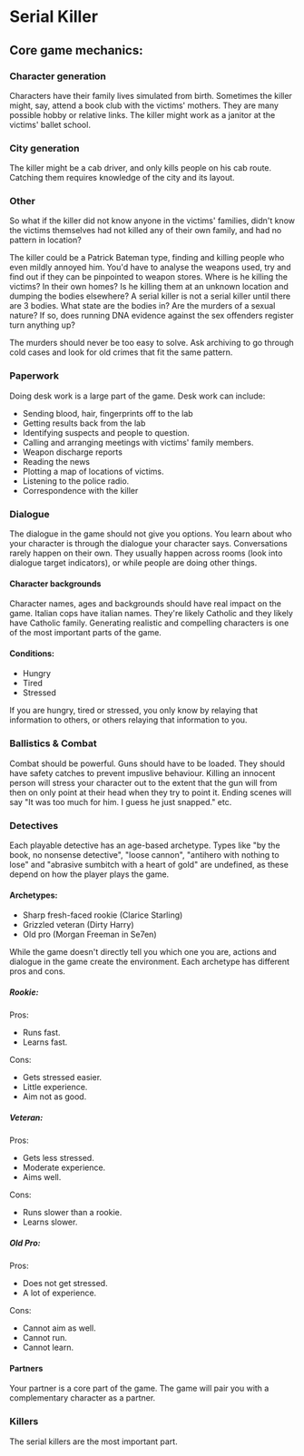 # Serial Killer

## Core game mechanics:

### Character generation

Characters have their family lives simulated from birth. Sometimes the killer might, say, attend a book club with the victims' mothers. They are many possible hobby or relative links. The killer might work as a janitor at the victims' ballet school.

### City generation

The killer might be a cab driver, and only kills people on his cab route. Catching them requires knowledge of the city and its layout.

### Other

So what if the killer did not know anyone in the victims' families, didn't know the victims themselves had not killed any of their own family, and had no  pattern in location?

The killer could be a Patrick Bateman type, finding and killing people who even mildly annoyed him. You'd have to analyse the weapons used, try and find out if they can be pinpointed to weapon stores. Where is he killing the victims? In their own homes? Is he killing them at an unknown location and dumping the bodies elsewhere? A serial killer is not a serial killer until there are 3 bodies. What state are the bodies in? Are the murders of a sexual nature? If so, does running DNA evidence against the sex offenders register turn anything up?

The murders should never be too easy to solve. Ask archiving to go through cold cases and look for old crimes that fit the same pattern.

### Paperwork

Doing desk work is a large part of the game. Desk work can include:

* Sending blood, hair, fingerprints off to the lab
* Getting results back from the lab
* Identifying suspects and people to question.
* Calling and arranging meetings with victims' family members.
* Weapon discharge reports
* Reading the news
* Plotting a map of locations of victims.
* Listening to the police radio.
* Correspondence with the killer

### Dialogue

The dialogue in the game should not give you options. You learn about who your character is through the dialogue your character says. Conversations rarely happen on their own. They usually happen across rooms (look into dialogue target indicators), or while people are doing other things.

#### Character backgrounds

Character names, ages and backgrounds should have real impact on the game. Italian cops have italian names. They're likely Catholic and they likely have Catholic family. Generating realistic and compelling characters is one of the most important parts of the game.

#### Conditions:

* Hungry
* Tired
* Stressed

If you are hungry, tired or stressed, you only know by relaying that information to others, or others relaying that information to you.

### Ballistics & Combat

Combat should be powerful. Guns should have to be loaded. They should have safety catches to prevent impuslive behaviour. Killing an innocent person will stress your character out to the extent that the gun will from then on only point at their head when they try to point it. Ending scenes will say "It was too much for him. I guess he just snapped." etc.

### Detectives

Each playable detective has an age-based archetype. Types like "by the book, no nonsense detective", "loose cannon", "antihero with nothing to lose" and "abrasive sumbitch with a heart of gold" are undefined, as these depend on how the player plays the game.

#### Archetypes:

* Sharp fresh-faced rookie (Clarice Starling)
* Grizzled veteran (Dirty Harry)
* Old pro (Morgan Freeman in Se7en)

While the game doesn't directly tell you which one you are, actions and dialogue in the game create the environment. Each archetype has different pros and cons.

##### Rookie:

Pros:
* Runs fast.
* Learns fast.

Cons:
* Gets stressed easier.
* Little experience.
* Aim not as good.

##### Veteran:

Pros:
* Gets less stressed.
* Moderate experience.
* Aims well.

Cons:
* Runs slower than a rookie.
* Learns slower.

##### Old Pro:

Pros:
* Does not get stressed.
* A lot of experience.

Cons:

* Cannot aim as well.
* Cannot run.
* Cannot learn.

#### Partners

Your partner is a core part of the game. The game will pair you with a complementary character as a partner.

### Killers

The serial killers are the most important part.
